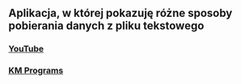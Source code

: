 ## Aplikacja, w której pokazuję różne sposoby pobierania danych z pliku tekstowego

### [YouTube](https://youtu.be/JFL6ZakKJ6Y)
### [KM Programs](https://km-programs.pl/)